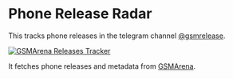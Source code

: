 # Phone Release Radar

This tracks phone releases 
in the telegram channel 
[@gsmrelease](https://t.me/gsmrelease).

[![GSMArena Releases Tracker](https://github.com/programminghoch10/tracker-collection/actions/workflows/gsmarena-release.yml/badge.svg)](https://github.com/programminghoch10/tracker-collection/actions/workflows/gsmarena-release.yml)

It fetches phone releases and metadata from [GSMArena](https://gsmarena.com/).
